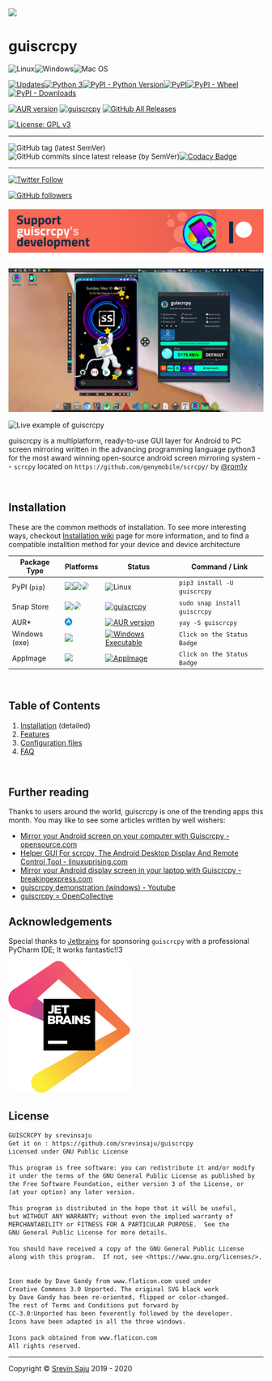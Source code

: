 <img src=https://raw.githubusercontent.com/srevinsaju/guiscrcpy/master/guiscrcpy/ui/ui/guiscrcpy_logo.png width=25%>

# guiscrcpy

![Linux](https://github.com/srevinsaju/guiscrcpy/workflows/Linux/badge.svg)![Windows](https://github.com/srevinsaju/guiscrcpy/workflows/Windows/badge.svg)![Mac OS](https://github.com/srevinsaju/guiscrcpy/workflows/Mac%20OS/badge.svg)

[![Updates](https://pyup.io/repos/github/srevinsaju/guiscrcpy/shield.svg)](https://pyup.io/repos/github/srevinsaju/guiscrcpy/)[![Python 3](https://pyup.io/repos/github/srevinsaju/guiscrcpy/python-3-shield.svg)](https://pyup.io/repos/github/srevinsaju/guiscrcpy/)[![PyPI - Python Version](https://img.shields.io/pypi/pyversions/guiscrcpy?style=flat-square)![PyPI](https://img.shields.io/pypi/v/guiscrcpy?style=flat-square)![PyPI - Wheel](https://img.shields.io/pypi/wheel/guiscrcpy?style=flat-square)![PyPI - Downloads](https://img.shields.io/pypi/dm/guiscrcpy?color=dark%20green&logo=PYPI&logoColor=Green&style=flat-square)](https://pypi.org/project/guiscrcpy)

[![AUR version](https://img.shields.io/aur/version/guiscrcpy?label=Arch%20Linux%20Package&style=flat-square)](https://aur.archlinux.org/packages/guiscrcpy)
[![guiscrcpy](https://snapcraft.io//guiscrcpy/badge.svg)](https://snapcraft.io/guiscrcpy)
[![GitHub All Releases](https://img.shields.io/github/downloads/srevinsaju/guiscrcpy/total?style=flat-square)](https://github.com/srevinsaju/guiscrcpy/releases)

[![License: GPL v3](https://img.shields.io/badge/License-GPLv3-blue.svg)](https://www.gnu.org/licenses/gpl-3.0)

----------

![GitHub tag (latest SemVer)](https://img.shields.io/github/v/tag/srevinsaju/guiscrcpy?color=red&label=pre-release&logo=github&sort=semver&style=flat-square) ![GitHub commits since latest release (by SemVer)](https://img.shields.io/github/commits-since/srevinsaju/guiscrcpy/latest?color=green&sort=semver&style=flat-square)[![Codacy Badge](https://api.codacy.com/project/badge/Grade/59c0214b5f2140e0be7af62f14ebdc42)](https://www.codacy.com/manual/srevinsaju/guiscrcpy?utm_source=github.com&amp;utm_medium=referral&amp;utm_content=srevinsaju/guiscrcpy&amp;utm_campaign=Badge_Grade)

------------

[![Twitter Follow](https://img.shields.io/twitter/follow/srevinsaju?style=social)](https://twitter.com/srevinsaju)

[![GitHub followers](https://img.shields.io/github/followers/srevinsaju?label=srevin%20Saju&style=social)](https://github.com/srevinsaju)

[![Become a Patron](docs/img/guiscrcpy_branding.png)](https://www.patreon.com/srevinsaju?fan_landing=true)

![image of guiscrcpy](screen39.jpg)

![Live example of guiscrcpy](https://raw.githubusercontent.com/guiscrcpy/guiscrcpy.github.io/master/img/guiscrcpy.gif)

guiscrcpy is a multiplatform, ready-to-use GUI layer for Android to PC screen mirroring written in the advancing programming language python3 for the most award winning open-source android screen mirroring system -- `scrcpy` located on `https://github.com/genymobile/scrcpy/` by [@rom1v](https://github.com/rom1v)

<br>

## Installation

These are the common methods of installation. To see more interesting ways, checkout [Installation wiki](docs/INSTALL.md) page for more information, and to find a compatible installtion method for your device and device architecture

| Package Type  | Platforms                                                    | Status                                                       | Command / Link                |
| ------------- | ------------------------------------------------------------ | ------------------------------------------------------------ | ----------------------------- |
| PyPI (`pip`)  | <img src="https://guiscrcpy.github.io/img/linux.png" height=15px><img src="https://guiscrcpy.github.io/img/windows.png" height=15px><img src="https://guiscrcpy.github.io/img/darwin.jpeg" height=15px style="border-radius: 50%"> | ![Linux](https://github.com/srevinsaju/guiscrcpy/workflows/Linux/badge.svg) | `pip3 install -U guiscrcpy`   |
| Snap Store    | <img src="https://guiscrcpy.github.io/img/linux.png" height=15px><img src="https://guiscrcpy.github.io/img/darwin.jpeg" height=15px style="border-radius: 50%"> | [![guiscrcpy](https://snapcraft.io//guiscrcpy/badge.svg)](https://snapcraft.io/guiscrcpy) | `sudo snap install guiscrcpy` |
| AUR*          | <img src="https://raw.githubusercontent.com/guiscrcpy/guiscrcpy.github.io/master/img/archlinux.png" height=15px> | [![AUR version](https://img.shields.io/aur/version/guiscrcpy?label=Arch%20Linux%20Package&style=flat-square)](https://aur.archlinux.org/packages/guiscrcpy) | `yay -S guiscrcpy`            |
| Windows (exe) | <img src="https://guiscrcpy.github.io/img/windows.png" height=15px> | [![Windows Executable](https://github.com/srevinsaju/guiscrcpy/workflows/Windows%20Executable/badge.svg)](https://github.com/srevinsaju/guiscrcpy/actions?query=+event%3Apush++is%3Asuccess+branch%3Amaster+workflow%3A%22Windows+Executable%22) | `Click on the Status Badge`   |
| AppImage      | <img src="https://guiscrcpy.github.io/img/linux.png" height=15px> | [![AppImage](https://github.com/srevinsaju/guiscrcpy/workflows/AppImage/badge.svg)](https://github.com/srevinsaju/guiscrcpy/actions?query=event%3Apush+branch%3Amaster+is%3Asuccess+workflow%3AAppImage+) | `Click on the Status Badge`   |

<br>

## Table of Contents

1. [Installation](docs/INSTALL.md) (detailed)
2. [Features](docs/FEATURES.md)
3. [Configuration files](docs/CONFIGURATION.md)
4. [FAQ](docs/FAQ.md)

<br>

## Further reading

Thanks to users around the world, guiscrcpy is one of the trending apps this month. You may like to see some articles written by well wishers:

* [Mirror your Android screen on your computer with Guiscrcpy - opensource.com](https://opensource.com/article/19/9/mirror-android-screen-guiscrcpy)
* [Helper GUI For scrcpy, The Android Desktop Display And Remote Control Tool - linuxuprising.com](https://www.linuxuprising.com/2019/09/helper-gui-for-scrcpy-android-desktop.html)
* [Mirror your Android display screen in your laptop with Guiscrcpy - breakingexpress.com](https://breakingexpress.com/2019/09/26/mirror-your-android-display-screen-in-your-laptop-with-guiscrcpy/)
* [guiscrcpy demonstration (windows) - Youtube](https://www.youtube.com/watch?v=Uc1ozt4AtrY)
* [guiscrcpy = OpenCollective](https://opencollective.com/guiscrcpy)


## Acknowledgements

Special thanks to [Jetbrains](https://www.jetbrains.com/?from=guiscrcpy) for sponsoring `guiscrcpy` with
a professional PyCharm IDE; It works fantastic!!3

[![jetbrains](docs/img/jetbrains.svg)](https://www.jetbrains.com/?from=guiscrcpy)

## License

```
GUISCRCPY by srevinsaju
Get it on : https://github.com/srevinsaju/guiscrcpy
Licensed under GNU Public License

This program is free software: you can redistribute it and/or modify
it under the terms of the GNU General Public License as published by
the Free Software Foundation, either version 3 of the License, or
(at your option) any later version.

This program is distributed in the hope that it will be useful,
but WITHOUT ANY WARRANTY; without even the implied warranty of
MERCHANTABILITY or FITNESS FOR A PARTICULAR PURPOSE.  See the
GNU General Public License for more details.

You should have received a copy of the GNU General Public License
along with this program.  If not, see <https://www.gnu.org/licenses/>.


Icon made by Dave Gandy from www.flaticon.com used under
Creative Commons 3.0 Unported. The original SVG black work
by Dave Gandy has been re-oriented, flipped or color-changed.
The rest of Terms and Conditions put forward by
CC-3.0:Unported has been feverently followed by the developer.
Icons have been adapted in all the three windows.

Icons pack obtained from www.flaticon.com
All rights reserved.

```

---------------------

Copyright &copy; [Srevin Saju](https://github.com/srevinsaju) 2019 - 2020

